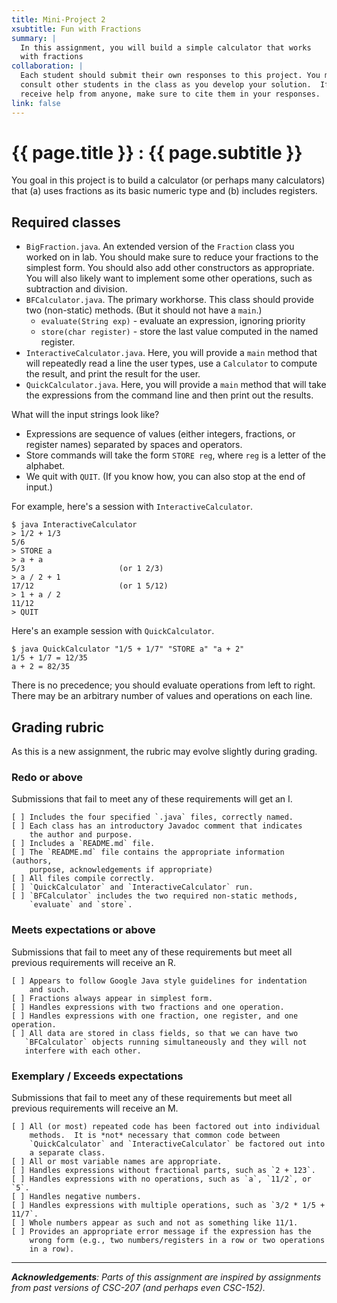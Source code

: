 ```yaml
---
title: Mini-Project 2
xsubtitle: Fun with Fractions
summary: |
  In this assignment, you will build a simple calculator that works
  with fractions
collaboration: |
  Each student should submit their own responses to this project. You may
  consult other students in the class as you develop your solution.  If you
  receive help from anyone, make sure to cite them in your responses. 
link: false
---
```

# {{ page.title }} : {{ page.subtitle }}

You goal in this project is to build a calculator (or perhaps many calculators) that (a) uses fractions as its basic numeric type and (b) includes registers.

## Required classes

* `BigFraction.java`.  An extended version of the `Fraction` class you
  worked on in lab.  You should make sure to reduce your fractions to
  the simplest form.  You should also add other constructors as appropriate.
  You will also likely want to implement some other operations, such
  as subtraction and division.
* `BFCalculator.java`.  The primary workhorse.  This class should
  provide two (non-static) methods.  (But it should not have a `main`.)
    * `evaluate(String exp)` - evaluate an expression, ignoring priority
    * `store(char register)` - store the last value computed in the
      named register.  
* `InteractiveCalculator.java`.  Here, you will provide a `main` method
  that will repeatedly read a line the user types, use a `Calculator`
  to compute the result, and print the result for the user.
* `QuickCalculator.java`.  Here, you will provide a `main` method
  that will take the expressions from the command line and then
  print out the results.

What will the input strings look like?  

* Expressions are sequence of values (either integers, fractions, or 
  register names) separated by spaces and operators.
* Store commands will take the form `STORE reg`, where `reg` is a letter
  of the alphabet.
* We quit with `QUIT`.  (If you know how, you can also stop at the end
  of input.)

For example, here's a session with `InteractiveCalculator`.

```
$ java InteractiveCalculator
> 1/2 + 1/3
5/6
> STORE a
> a + a
5/3                     (or 1 2/3)
> a / 2 + 1
17/12                   (or 1 5/12)
> 1 + a / 2
11/12
> QUIT
```

Here's an example session with `QuickCalculator`.

```
$ java QuickCalculator "1/5 + 1/7" "STORE a" "a + 2"
1/5 + 1/7 = 12/35
a + 2 = 82/35
```

There is no precedence; you should evaluate operations from left to right.  There may be an arbitrary number of values and operations on each line.

## Grading rubric

As this is a new assignment, the rubric may evolve slightly during grading.

### Redo or above

Submissions that fail to meet any of these requirements will get an I.

```
[ ] Includes the four specified `.java` files, correctly named.
[ ] Each class has an introductory Javadoc comment that indicates
    the author and purpose. 
[ ] Includes a `README.md` file.
[ ] The `README.md` file contains the appropriate information (authors,
    purpose, acknowledgements if appropriate)
[ ] All files compile correctly.
[ ] `QuickCalculator` and `InteractiveCalculator` run.
[ ] `BFCalculator` includes the two required non-static methods,
    `evaluate` and `store`.
```

### Meets expectations or above

Submissions that fail to meet any of these requirements but meet all
previous requirements will receive an R.

```
[ ] Appears to follow Google Java style guidelines for indentation
    and such.
[ ] Fractions always appear in simplest form.
[ ] Handles expressions with two fractions and one operation. 
[ ] Handles expressions with one fraction, one register, and one operation.
[ ] All data are stored in class fields, so that we can have two
   `BFCalculator` objects running simultaneously and they will not
   interfere with each other.
```

### Exemplary / Exceeds expectations

Submissions that fail to meet any of these requirements but meet all
previous requirements will receive an M.

```
[ ] All (or most) repeated code has been factored out into individual
    methods.  It is *not* necessary that common code between 
    `QuickCalculator` and `InteractiveCalculator` be factored out into
    a separate class.
[ ] All or most variable names are appropriate.
[ ] Handles expressions without fractional parts, such as `2 + 123`.
[ ] Handles expressions with no operations, such as `a`, `11/2`, or `5`.
[ ] Handles negative numbers.
[ ] Handles expressions with multiple operations, such as `3/2 * 1/5 + 11/7`.
[ ] Whole numbers appear as such and not as something like 11/1.
[ ] Provides an appropriate error message if the expression has the
    wrong form (e.g., two numbers/registers in a row or two operations
    in a row).
```

---

_**Acknowledgements**: Parts of this assignment are inspired by assignments from past versions of CSC-207 (and perhaps even CSC-152)._
